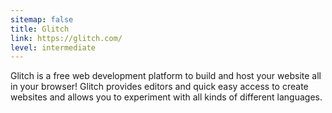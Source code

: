 ```yaml
---
sitemap: false
title: Glitch
link: https://glitch.com/
level: intermediate
---
```

Glitch is a free web development platform to build and host your website all in your browser! Glitch provides editors and quick easy access to create websites and allows you to experiment with all kinds of different languages. 
